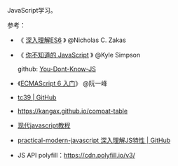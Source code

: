 JavaScript学习。

参考：

- 《 [深入理解ES6](https://book.douban.com/subject/27072230/) 》 @Nicholas C. Zakas

- 《 [你不知道的 JavaScript](https://book.douban.com/series/40642) 》 @Kyle Simpson

  github: [You-Dont-Know-JS](https://github.com/getify/You-Dont-Know-JS/tree/1ed-zh-CN)

- 《[ECMAScript 6 入门](https://es6.ruanyifeng.com/)》 @阮一峰

- [tc39 | GitHub](https://github.com/tc39)

- <https://kangax.github.io/compat-table>

- [现代javascript教程](https://zh.javascript.info/)

- [practical-modern-javascript 深入理解JS特性 | GitHub](https://github.com/mjavascript/practical-modern-javascript)

- JS API polyfill：https://cdn.polyfill.io/v3/

